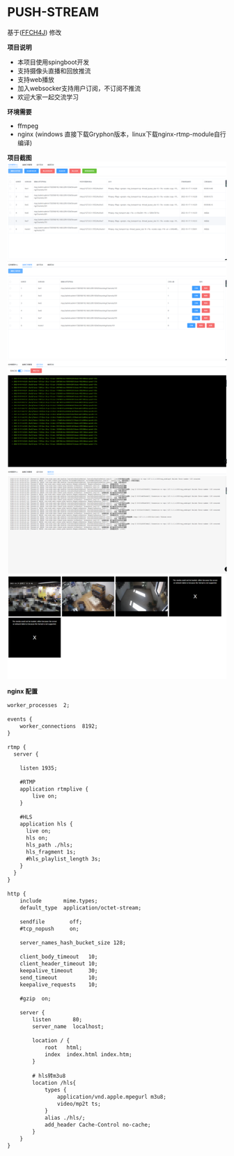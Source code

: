 <h1> PUSH-STREAM </h1>

基于([FFCH4J](https://github.com/eguid/FFCH4J)) 修改

**项目说明** 
- 本项目使用spingboot开发
- 支持摄像头直播和回放推流
- 支持web播放
- 加入websocker支持用户订阅，不订阅不推流
- 欢迎大家一起交流学习

**环境需要** 
- ffmpeg
- nginx (windows 直接下载Gryphon版本，linux下载nginx-rtmp-module自行编译)

**项目截图** 
![Image text](https://github.com/yzcheng90/push-stream/blob/master/doc/1.png)
![Image text](https://github.com/yzcheng90/push-stream/blob/master/doc/2.png)
![Image text](https://github.com/yzcheng90/push-stream/blob/master/doc/3.png)
![Image text](https://github.com/yzcheng90/push-stream/blob/master/doc/4.png)
![Image text](https://github.com/yzcheng90/push-stream/blob/master/doc/5.png)

**nginx 配置**
```
worker_processes  2;

events {
    worker_connections  8192;
}

rtmp {
  server {
  
    listen 1935;
    
    #RTMP
    application rtmplive {
        live on;
    }
    
    #HLS
    application hls {
      live on;
      hls on;
      hls_path ./hls;
      hls_fragment 1s;
      #hls_playlist_length 3s;
    }
  }
}

http {
    include       mime.types;
    default_type  application/octet-stream;

    sendfile        off;
    #tcp_nopush     on;

    server_names_hash_bucket_size 128;

    client_body_timeout   10;
    client_header_timeout 10;
    keepalive_timeout     30;
    send_timeout          10;
    keepalive_requests    10;

    #gzip  on;

    server {
        listen       80;
        server_name  localhost;

        location / {
            root   html;
            index  index.html index.htm;
        }
        
        # hls转m3u8
        location /hls{
            types {
                application/vnd.apple.mpegurl m3u8;
                video/mp2t ts;
            }
            alias ./hls/;
            add_header Cache-Control no-cache;
        }
    }
}

```




